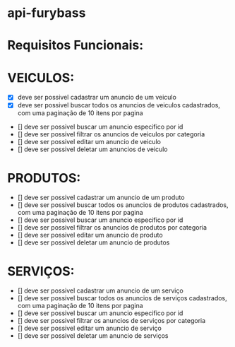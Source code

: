 # api-furybass

# Requisitos Funcionais:

# VEICULOS:
 - [x] deve ser possivel cadastrar um anuncio de um veiculo
 - [x] deve ser possivel buscar todos os anuncios de veiculos cadastrados, com uma paginação de 10 itens por pagina
 - [] deve ser possivel buscar um anuncio especifico por id
 - [] deve ser possivel filtrar os anuncios de veiculos por categoria
 - [] deve ser possivel editar um anuncio de veiculo
 - [] deve ser possivel deletar um anuncios de veiculo

 # PRODUTOS:
 - [] deve ser possivel cadastrar um anuncio de um produto
 - [] deve ser possivel buscar todos os anuncios de produtos cadastrados, com uma paginação de 10 itens por pagina
 - [] deve ser possivel buscar um anuncio especifico por id
 - [] deve ser possivel filtrar os anuncios de produtos por categoria
 - [] deve ser possivel editar um anuncio de produto
 - [] deve ser possivel deletar um anuncio de produtos

 # SERVIÇOS:
 - [] deve ser possivel cadastrar um anuncio de um serviço
 - [] deve ser possivel buscar todos os anuncios de serviços cadastrados, com uma paginação de 10 itens por pagina
 - [] deve ser possivel buscar um anuncio especifico por id
 - [] deve ser possivel filtrar os anuncios de serviços por categoria
 - [] deve ser possivel editar um anuncio de serviço
 - [] deve ser possivel deletar um anuncio de serviços
